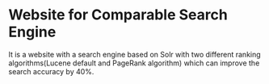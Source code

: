 # Website for Comparable Search Engine
It is a website with a search engine based on Solr with two different ranking algorithms(Lucene default and PageRank algorithm) which can improve the search accuracy by 40%.
